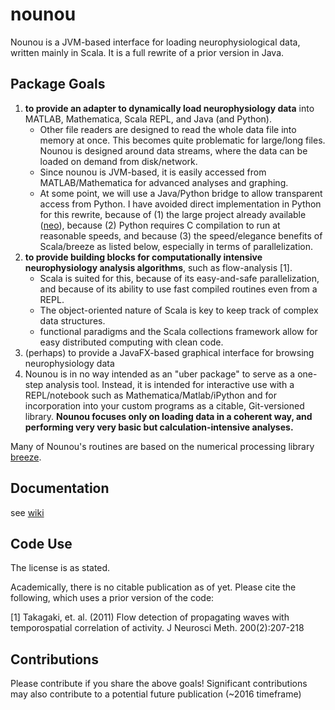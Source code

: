 # nounou

Nounou is a JVM-based interface for loading neurophysiological data, written mainly in Scala. It is a full rewrite of a prior version in Java.

## Package Goals

1. **to provide an adapter to dynamically load neurophysiology data** into MATLAB, Mathematica, Scala REPL, and Java (and Python). 
     - Other file readers are designed to read the whole data file into memory at once. This becomes quite problematic for large/long files. Nounou is designed around data streams, where the data can be loaded on demand from disk/network.
     - Since nounou is JVM-based, it is easily accessed from MATLAB/Mathematica for advanced analyses and graphing.
     - At some point, we will use a Java/Python bridge to allow transparent access from Python. I have avoided direct implementation in Python for this rewrite, because of (1) the large project already available ([neo](http://neuralensemble.org/neo/)), because (2) Python requires C compilation to run at reasonable speeds, and because (3) the speed/elegance benefits of Scala/breeze as listed below, especially in terms of parallelization.  
2. **to provide building blocks for computationally intensive neurophysiology analysis algorithms**, such as flow-analysis [1]. 
     * Scala is suited for this, because of its easy-and-safe parallelization, and because of its ability to use fast compiled routines even from a REPL.
     * The object-oriented nature of Scala is key to keep track of complex data structures.
     * functional paradigms and the Scala collections framework allow for easy distributed computing with clean code.
3. (perhaps) to provide a JavaFX-based graphical interface for browsing neurophysiology data
4. Nounou is in no way intended as an "uber package" to serve as a one-step analysis tool. Instead, it is intended for interactive use with a REPL/notebook such as Mathematica/Matlab/iPython and for incorporation into your custom programs as a citable, Git-versioned library. **Nounou focuses only on loading data in a coherent way, and performing very very basic but calculation-intensive analyses.**   

Many of Nounou's routines are based on the numerical processing library [breeze](http://github.com/scalanlp/breeze).



## Documentation

see [wiki](https://github.com/ktakagaki/nounou/wiki)


## Code Use

The license is as stated.

Academically, there is no citable publication as of yet.  Please cite the following, which uses a prior version of the code:

[1] Takagaki, et. al. (2011) Flow detection of propagating waves with temporospatial correlation of activity. J Neurosci Meth. 200(2):207-218


## Contributions

Please contribute if you share the above goals! Significant contributions may also contribute to a potential future publication (~2016 timeframe)
